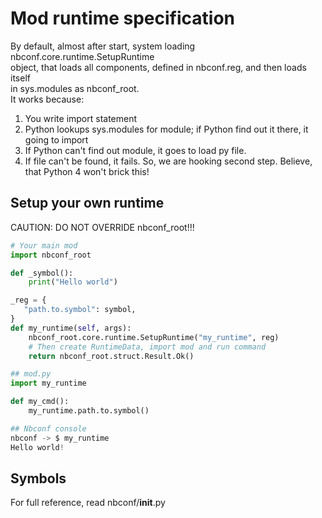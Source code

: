 # Mod runtime specification

By default, almost after start, system loading nbconf.core.runtime.SetupRuntime <br>
object, that loads all components, defined in nbconf.reg, and then loads itself <br>
in sys.modules as nbconf_root. <br>
It works because: <br>
1. You write import statement
2. Python lookups sys.modules for module; if Python find out it there, it going to import
3. If Python can't find out module, it goes to load py file.
4. If file can't be found, it fails.
So, we are hooking second step. Believe, that Python 4 won't brick this! <br>

## Setup your own runtime
CAUTION: DO NOT OVERRIDE nbconf_root!!!<br>
```python
# Your main mod
import nbconf_root

def _symbol():
    print("Hello world")

_reg = {
   "path.to.symbol": symbol,
}
def my_runtime(self, args):
    nbconf_root.core.runtime.SetupRuntime("my_runtime", reg)
    # Then create RuntimeData, import mod and run command
    return nbconf_root.struct.Result.Ok()

## mod.py
import my_runtime

def my_cmd():
    my_runtime.path.to.symbol()

## Nbconf console
nbconf -> $ my_runtime
Hello world!
```

## Symbols
For full reference, read nbconf/__init__.py <br>

